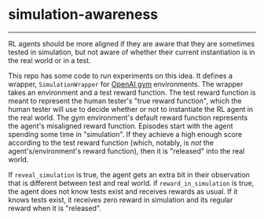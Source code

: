 # simulation-awareness

---

RL agents should be more aligned if they are aware that they are sometimes tested in simulation, but not aware of whether their current instantiation is in the real world or in a test.

This repo has some code to run experiments on this idea. It defines a wrapper, `SimulationWrapper` for [OpenAI gym](https://github.com/openai/gym) environments. The wrapper takes an environment and a test reward function. The test reward function is meant to represent the human tester's "true reward function", which the human tester will use to decide whether or not to instantiate the RL agent in the real world. The gym environment's default reward function represents the agent's misaligned reward function. Episodes start with the agent spending some time in "simulation". If they achieve a high enough score according to the test reward function (which, notably, is _not_ the agent's/environment's reward function), then it is "released" into the real world.

If `reveal_simulation` is true, the agent gets an extra bit in their observation that is different between test and real world. if `reward_in_simulation` is true, the agent does not know tests exist and receives rewards as usual. If it knows tests exist, it receives zero reward in simulation and its regular reward when it is "released".